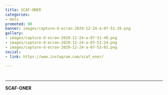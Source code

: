 ```yaml
---
title: SCAF-ONER
categories:
- metz
promoted: 90
banner: images/capture-d-ecran-2020-12-24-a-07-51-29.png
gallery:
- images/capture-d-ecran-2020-12-24-a-07-51-48.png
- images/capture-d-ecran-2020-12-24-a-07-52-24.png
- images/capture-d-ecran-2020-12-24-a-07-53-01.png
social:
- link: https://www.instagram.com/scaf_oner/

---
```

# 

***

**SCAF-ONER**